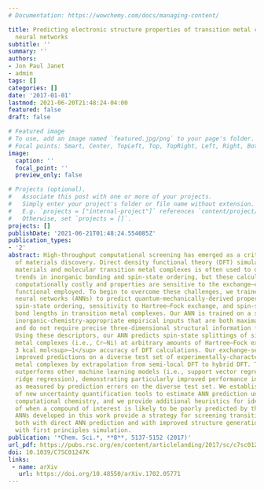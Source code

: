 ```yaml
---
# Documentation: https://wowchemy.com/docs/managing-content/

title: Predicting electronic structure properties of transition metal complexes with
  neural networks
subtitle: ''
summary: ''
authors:
- Jon Paul Janet
- admin
tags: []
categories: []
date: '2017-01-01'
lastmod: 2021-06-20T21:48:24-04:00
featured: false
draft: false

# Featured image
# To use, add an image named `featured.jpg/png` to your page's folder.
# Focal points: Smart, Center, TopLeft, Top, TopRight, Left, Right, BottomLeft, Bottom, BottomRight.
image:
  caption: ''
  focal_point: ''
  preview_only: false

# Projects (optional).
#   Associate this post with one or more of your projects.
#   Simply enter your project's folder or file name without extension.
#   E.g. `projects = ["internal-project"]` references `content/project/deep-learning/index.md`.
#   Otherwise, set `projects = []`.
projects: []
publishDate: '2021-06-21T01:48:24.554085Z'
publication_types:
- '2'
abstract: High-throughput computational screening has emerged as a critical component
  of materials discovery. Direct density functional theory (DFT) simulation of inorganic
  materials and molecular transition metal complexes is often used to describe subtle
  trends in inorganic bonding and spin-state ordering, but these calculations are
  computationally costly and properties are sensitive to the exchange–correlation
  functional employed. To begin to overcome these challenges, we trained artificial
  neural networks (ANNs) to predict quantum-mechanically-derived properties, including
  spin-state ordering, sensitivity to Hartree–Fock exchange, and spin-state specific
  bond lengths in transition metal complexes. Our ANN is trained on a small set of
  inorganic-chemistry-appropriate empirical inputs that are both maximally transferable
  and do not require precise three-dimensional structural information for prediction.
  Using these descriptors, our ANN predicts spin-state splittings of single-site transition
  metal complexes (i.e., Cr–Ni) at arbitrary amounts of Hartree–Fock exchange to within
  3 kcal mol<sup>−1</sup> accuracy of DFT calculations. Our exchange-sensitivity ANN enables
  improved predictions on a diverse test set of experimentally-characterized transition
  metal complexes by extrapolation from semi-local DFT to hybrid DFT. The ANN also
  outperforms other machine learning models (i.e., support vector regression and kernel
  ridge regression), demonstrating particularly improved performance in transferability,
  as measured by prediction errors on the diverse test set. We establish the value
  of new uncertainty quantification tools to estimate ANN prediction uncertainty in
  computational chemistry, and we provide additional heuristics for identification
  of when a compound of interest is likely to be poorly predicted by the ANN. The
  ANNs developed in this work provide a strategy for screening transition metal complexes
  both with direct ANN prediction and with improved structure generation for validation
  with first principles simulation.
publication: '*Chem. Sci.*, **8**, 5137-5152 (2017)'
url_pdf: https://pubs.rsc.org/en/content/articlelanding/2017/sc/c7sc01247k
doi: 10.1039/C7SC01247K
links:
 - name: arXiv
   url: https://doi.org/10.48550/arXiv.1702.05771
---
```

